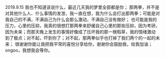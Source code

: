 2019.9.15
我也不知道该说什么，最近几天我的梦里全部都是你；
那两拳，并不是对其他什么人、什么事情的发泄，我一直在想，我为什么会打出那两拳；可能是对我自己的不满，不满自己为什么会那么激动，不满自己没有做好；
也可能是我的压力，心里的压抑，我真的很想打那两拳来舒缓自己心里的那些压抑，因为考研，因为未来；而那天晚上发生的事情好像成了压坏我的那一根稻草，我的情绪激动
到了极点；对不起，吓到你了；对不起，那两拳似乎也打掉了我们两个的一起的未来；
很谢谢你能让我把我平常的喜悦分享给你，谢谢你会鼓励我，给我加油；
ongoo，我想我会等你。
